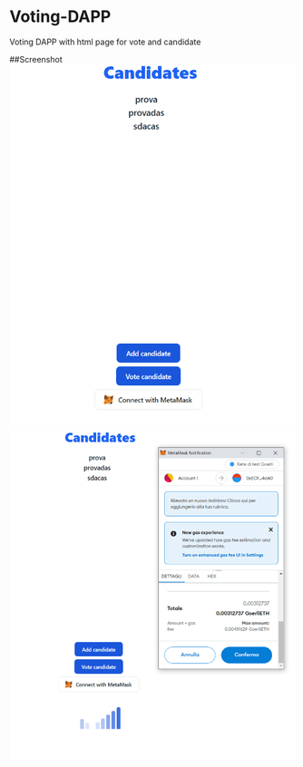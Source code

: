 # Voting-DAPP
Voting DAPP with html page for vote and candidate

##Screenshot
![Alt text](/screen/Standard.png?raw=true "Standard")
![Alt text](/screen/Loading.png?raw=true "Loading")
